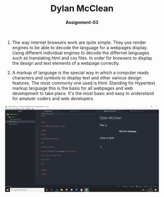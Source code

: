 #  <center> Dylan McClean </center>

#### <center> Assignment-03 </center>



<br />




1.   The way internet browsers work are quite simple. They use render engines to be able to decode the language for a webpages display. Using different individual engines to decode the differnet languages such as translating html and css files. In order for browsers to display the design and text elements of a webpage correctly.



2. A markup of language is the special way in which a computer reads characters and symbols to display text and other various design features. The most commonly one used is html. Standing for Hypertext markup language this is the basis for all webpages and web development to take place. It's the most basic and easy to understand for amatuer coders and web developers.



![ SCREENSHOT OF MY FIRST WEBPAGE ](images/screenshot.PNG)
